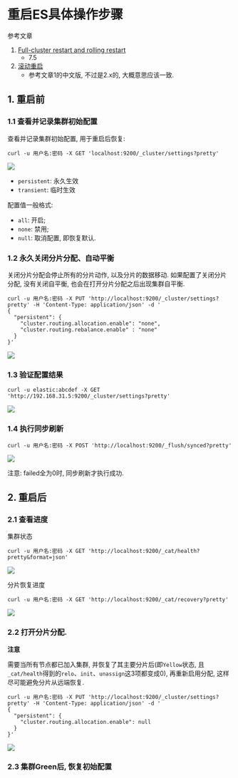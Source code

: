 # 重启ES具体操作步骤

参考文章

1. [Full-cluster restart and rolling restart](https://www.elastic.co/guide/en/elasticsearch/reference/current/restart-cluster.html#restart-cluster)
    - 7.5
2. [滚动重启](https://www.elastic.co/guide/cn/elasticsearch/guide/current/_rolling_restarts.html)
    - 参考文章1的中文版, 不过是2.x的, 大概意思应该一致.

## 1. 重启前

### 1.1 查看并记录集群初始配置

查看并记录集群初始配置, 用于重启后恢复: 

```
curl -u 用户名:密码 -X GET 'localhost:9200/_cluster/settings?pretty'
```

![](https://gitee.com/generals-space/gitimg/raw/master/44d65fc6b234d2c7dba6e238974082ba.png)

- `persistent`: 永久生效
- `transient`: 临时生效

配置值一般格式: 

- `all`: 开启; 
- `none`: 禁用; 
- `null`: 取消配置, 即恢复默认. 

### 1.2 永久关闭分片分配、自动平衡

关闭分片分配会停止所有的分片动作, 以及分片的数据移动. 如果配置了关闭分片分配, 没有关闭自平衡, 也会在打开分片分配之后出现集群自平衡. 

```
curl -u 用户名:密码 -X PUT 'http://localhost:9200/_cluster/settings?pretty' -H 'Content-Type: application/json' -d '
{
  "persistent": {
    "cluster.routing.allocation.enable": "none",
    "cluster.routing.rebalance.enable" : "none"
  }
}'
```

![](https://gitee.com/generals-space/gitimg/raw/master/fa716068530dad3c8f824c75bcc86456.png)

### 1.3 验证配置结果

```
curl -u elastic:abcdef -X GET 'http://192.168.31.5:9200/_cluster/settings?pretty'
```

![](https://gitee.com/generals-space/gitimg/raw/master/866b5090a6bf355b64510979b2892437.png)

### 1.4 执行同步刷新

```
curl -u 用户名:密码 -X POST 'http://localhost:9200/_flush/synced?pretty'
```

![](https://gitee.com/generals-space/gitimg/raw/master/7ff57c5dc6206948a3c0b223c7fcf44f.png)

注意: failed全为0时, 同步刷新才执行成功. 

## 2. 重启后

### 2.1 查看进度

集群状态

```
curl -u 用户名:密码 -X GET 'http://localhost:9200/_cat/health?pretty&format=json'
```

![](https://gitee.com/generals-space/gitimg/raw/master/2bb2e65c5a18407b7e2b3852a6ea52ab.png)

分片恢复进度

```
curl -u 用户名:密码 -X GET 'http://localhost:9200/_cat/recovery?pretty'
```

![](https://gitee.com/generals-space/gitimg/raw/master/bfb9352a570d1b1e9aba1b2bd2a6796d.png)

### 2.2 打开分片分配. 

**注意**

需要当所有节点都已加入集群, 并恢复了其主要分片后(即`Yellow`状态, 且`_cat/health`得到的`relo`、`init`、`unassign`这3项都变成0), 再重新启用分配, 这样尽可能避免分片从远端恢复. 

```
curl -u 用户名:密码 -X PUT 'http://localhost:9200/_cluster/settings?pretty' -H 'Content-Type: application/json' -d '
{
  "persistent": {
    "cluster.routing.allocation.enable": null
  }
}'
```

![](https://gitee.com/generals-space/gitimg/raw/master/e0cc10f6945df0d32af074dce963d439.png)

### 2.3 集群Green后, 恢复初始配置
